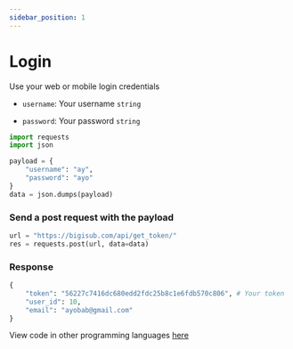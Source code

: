```yaml
---
sidebar_position: 1
---
```


# Login

Use your web or mobile login credentials


- `username`: Your username `string`

- `password`: Your password `string`

```python
import requests
import json

payload = {
    "username": "ay",
    "password": "ayo"
}
data = json.dumps(payload)
```

### Send a post request with the payload

```python
url = "https://bigisub.com/api/get_token/"
res = requests.post(url, data=data)
```

### Response 

```python
{
    "token": "56227c7416dc680edd2fdc25b8c1e6fdb570c806", # Your token
    "user_id": 10,
    "email": "ayobab@gmail.com"
}
```
View code in other programming languages [here](https://documenter.getpostman.com/view/18149105/2s93CRJqgM#b9b1e802-d90a-4c4e-a96f-61aae9dbcd99)